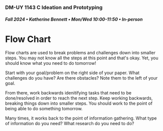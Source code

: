 ### DM-UY 1143 C Ideation and Prototyping
##### Fall 2024 • Katherine Bennett • Mon/Wed 10:00-11:50 • In-person

# Flow Chart

Flow charts are used to break problems and challenges down into smaller steps. You may not know all the steps at this point and that's okay. Yet, you should know what you need to do tomorrow!

Start with your goal/problem on the right side of your paper. What challenges do you have? Are there obstacles? Note them to the left of your goal.

From there, work backwards idenitifying tasks that need to be done/resolved in order to reach the next step. Keep working backwards, breaking things down into smaller steps. You should work to the point of being able to do something tomorrow.

Many times, it works back to the point of information gathering. What type of information do you need? What research do you need to do?
